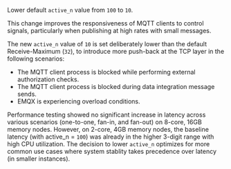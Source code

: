 Lower default `active_n` value from `100` to `10`.

This change improves the responsiveness of MQTT clients to control signals, particularly when publishing at high rates with small messages.

The new `active_n` value of `10` is set deliberately lower than the default Receive-Maximum (`32`), to introduce more push-back at the TCP layer in the following scenarios:

- The MQTT client process is blocked while performing external authorization checks.
- The MQTT client process is blocked during data integration message sends.
- EMQX is experiencing overload conditions.

Performance testing showed no significant increase in latency across various scenarios (one-to-one, fan-in, and fan-out) on 8-core, 16GB memory nodes.
However, on 2-core, 4GB memory nodes, the baseline latency (with active_n = `100`) was already in the higher 3-digit range with high CPU utilization.
The decision to lower `active_n` optimizes for more common use cases where system stablity takes precedence over latency (in smaller instances).
